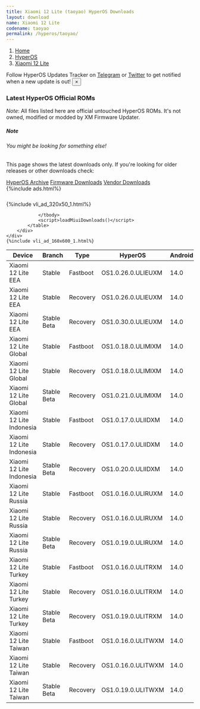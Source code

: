```yaml
---
title: Xiaomi 12 Lite (taoyao) HyperOS Downloads
layout: download
name: Xiaomi 12 Lite
codename: taoyao
permalink: /hyperos/taoyao/
---
```

<nav aria-label="breadcrumb">
    <ol class="breadcrumb">
        <li class="breadcrumb-item"><a href="/">Home</a></li>
        <li class="breadcrumb-item"><a href="/hyperos/">HyperOS</a></li>
        <li class="breadcrumb-item active" aria-current="page"><a href="/hyperos/taoyao/">Xiaomi 12 Lite</a></li>
    </ol>
</nav>
<div class="alert alert-primary alert-dismissible fade show" role="alert">
    Follow HyperOS Updates Tracker on <a href="https://t.me/MIUIUpdatesTracker" class="alert-link">Telegram</a>
     or <a href="https://twitter.com/MiFwUpdater" class="alert-link">Twitter</a> to get notified when a new update is out!
    <button type="button" class="close" data-dismiss="alert" aria-label="Close">
        <span aria-hidden="true">&times;</span>
    </button>
</div>

### Latest HyperOS Official ROMs
*Note*: All files listed here are official untouched HyperOS ROMs. It's not owned, modified or modded by XM Firmware Updater.
<div class="card">
  <div class="card-body">
    <h5 class="card-title">Note</h5>
    <h6 class="card-subtitle mb-2 text-muted">You might be looking for something else!</h6>
    <p class="card-text">This page shows the latest downloads only.
     If you're looking for older releases or other downloads check:</p>
    <a href="/archive/hyperos/taoyao/" class="card-link">HyperOS Archive</a>
    <a href="/firmware/taoyao/" class="card-link">Firmware Downloads</a>
    <a href="/vendor/taoyao/" class="card-link">Vendor Downloads</a>
  </div>
</div>
{%include ads.html%}
<div class="row justify-content-center">
    <div class="col-10">
        <div class="table-responsive-md" style="margin-top: 25px;">
            {%include vli_ad_320x50_1.html%}
            <table id="miui" class="display dt-responsive nowrap compact table table-striped table-hover table-sm">
                <thead class="thead-dark">
                    <tr>
                        <th data-ref="device">Device</th>
                        <th data-ref="branch">Branch</th>
                        <th data-ref="type">Type</th>
                        <th data-ref="miui">HyperOS</th>
                        <th data-ref="android">Android</th>
                        <th data-ref="size">Size</th>
                        <th data-ref="size">Date</th>
                        <th data-ref="link">Link</th>
                    </tr>
                </thead>
                <tbody>
                <tr><td>Xiaomi 12 Lite EEA</td><td>Stable</td><td>Fastboot</td><td>OS1.0.26.0.ULIEUXM</td><td>14.0</td><td>6.7 GB</td><td>2025-05-22</td><td><a href="/hyperos/taoyao/stable/OS1.0.26.0.ULIEUXM/">Download</a></td></tr>
<tr><td>Xiaomi 12 Lite EEA</td><td>Stable</td><td>Recovery</td><td>OS1.0.26.0.ULIEUXM</td><td>14.0</td><td>5.3 GB</td><td>2025-06-05</td><td><a href="/hyperos/taoyao/stable/OS1.0.26.0.ULIEUXM/">Download</a></td></tr>
<tr><td>Xiaomi 12 Lite EEA</td><td>Stable Beta</td><td>Recovery</td><td>OS1.0.30.0.ULIEUXM</td><td>14.0</td><td>5.3 GB</td><td>2025-07-10</td><td><a href="/hyperos/taoyao/stable beta/OS1.0.30.0.ULIEUXM/">Download</a></td></tr>
<tr><td>Xiaomi 12 Lite Global</td><td>Stable</td><td>Fastboot</td><td>OS1.0.18.0.ULIMIXM</td><td>14.0</td><td>6.9 GB</td><td>2025-05-23</td><td><a href="/hyperos/taoyao/stable/OS1.0.18.0.ULIMIXM/">Download</a></td></tr>
<tr><td>Xiaomi 12 Lite Global</td><td>Stable</td><td>Recovery</td><td>OS1.0.18.0.ULIMIXM</td><td>14.0</td><td>5.3 GB</td><td>2025-06-05</td><td><a href="/hyperos/taoyao/stable/OS1.0.18.0.ULIMIXM/">Download</a></td></tr>
<tr><td>Xiaomi 12 Lite Global</td><td>Stable Beta</td><td>Recovery</td><td>OS1.0.21.0.ULIMIXM</td><td>14.0</td><td>5.3 GB</td><td>2025-07-10</td><td><a href="/hyperos/taoyao/stable beta/OS1.0.21.0.ULIMIXM/">Download</a></td></tr>
<tr><td>Xiaomi 12 Lite Indonesia</td><td>Stable</td><td>Fastboot</td><td>OS1.0.17.0.ULIIDXM</td><td>14.0</td><td>6.6 GB</td><td>2025-05-23</td><td><a href="/hyperos/taoyao/stable/OS1.0.17.0.ULIIDXM/">Download</a></td></tr>
<tr><td>Xiaomi 12 Lite Indonesia</td><td>Stable</td><td>Recovery</td><td>OS1.0.17.0.ULIIDXM</td><td>14.0</td><td>5.2 GB</td><td>2025-06-05</td><td><a href="/hyperos/taoyao/stable/OS1.0.17.0.ULIIDXM/">Download</a></td></tr>
<tr><td>Xiaomi 12 Lite Indonesia</td><td>Stable Beta</td><td>Recovery</td><td>OS1.0.20.0.ULIIDXM</td><td>14.0</td><td>5.2 GB</td><td>2025-07-10</td><td><a href="/hyperos/taoyao/stable beta/OS1.0.20.0.ULIIDXM/">Download</a></td></tr>
<tr><td>Xiaomi 12 Lite Russia</td><td>Stable</td><td>Fastboot</td><td>OS1.0.16.0.ULIRUXM</td><td>14.0</td><td>6.5 GB</td><td>2025-05-30</td><td><a href="/hyperos/taoyao/stable/OS1.0.16.0.ULIRUXM/">Download</a></td></tr>
<tr><td>Xiaomi 12 Lite Russia</td><td>Stable</td><td>Recovery</td><td>OS1.0.16.0.ULIRUXM</td><td>14.0</td><td>5.2 GB</td><td>2025-06-05</td><td><a href="/hyperos/taoyao/stable/OS1.0.16.0.ULIRUXM/">Download</a></td></tr>
<tr><td>Xiaomi 12 Lite Russia</td><td>Stable Beta</td><td>Recovery</td><td>OS1.0.19.0.ULIRUXM</td><td>14.0</td><td>5.2 GB</td><td>2025-07-10</td><td><a href="/hyperos/taoyao/stable beta/OS1.0.19.0.ULIRUXM/">Download</a></td></tr>
<tr><td>Xiaomi 12 Lite Turkey</td><td>Stable</td><td>Fastboot</td><td>OS1.0.16.0.ULITRXM</td><td>14.0</td><td>6.4 GB</td><td>2025-05-29</td><td><a href="/hyperos/taoyao/stable/OS1.0.16.0.ULITRXM/">Download</a></td></tr>
<tr><td>Xiaomi 12 Lite Turkey</td><td>Stable</td><td>Recovery</td><td>OS1.0.16.0.ULITRXM</td><td>14.0</td><td>5.2 GB</td><td>2025-06-05</td><td><a href="/hyperos/taoyao/stable/OS1.0.16.0.ULITRXM/">Download</a></td></tr>
<tr><td>Xiaomi 12 Lite Turkey</td><td>Stable Beta</td><td>Recovery</td><td>OS1.0.19.0.ULITRXM</td><td>14.0</td><td>5.2 GB</td><td>2025-07-10</td><td><a href="/hyperos/taoyao/stable beta/OS1.0.19.0.ULITRXM/">Download</a></td></tr>
<tr><td>Xiaomi 12 Lite Taiwan</td><td>Stable</td><td>Fastboot</td><td>OS1.0.16.0.ULITWXM</td><td>14.0</td><td>6.3 GB</td><td>2025-05-23</td><td><a href="/hyperos/taoyao/stable/OS1.0.16.0.ULITWXM/">Download</a></td></tr>
<tr><td>Xiaomi 12 Lite Taiwan</td><td>Stable</td><td>Recovery</td><td>OS1.0.16.0.ULITWXM</td><td>14.0</td><td>5.0 GB</td><td>2025-06-05</td><td><a href="/hyperos/taoyao/stable/OS1.0.16.0.ULITWXM/">Download</a></td></tr>
<tr><td>Xiaomi 12 Lite Taiwan</td><td>Stable Beta</td><td>Recovery</td><td>OS1.0.19.0.ULITWXM</td><td>14.0</td><td>5.0 GB</td><td>2025-07-10</td><td><a href="/hyperos/taoyao/stable beta/OS1.0.19.0.ULITWXM/">Download</a></td></tr>

                </tbody>
                <script>loadMiuiDownloads()</script>
            </table>
        </div>
    </div>
    {%include vli_ad_160x600_1.html%}
</div>
